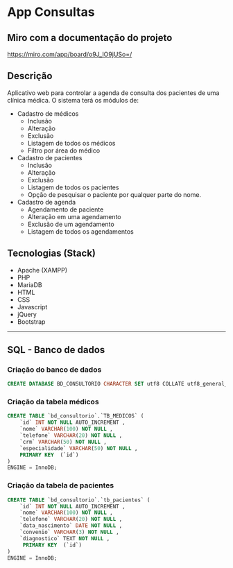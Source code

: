 # App Consultas

## Miro com a documentação do projeto
https://miro.com/app/board/o9J_lO9jUSo=/

## Descrição
Aplicativo web para controlar a agenda de consulta dos pacientes de uma clínica médica. O sistema terá os módulos de:
- Cadastro de médicos
    - Inclusão
    - Alteração
    - Exclusão
    - Listagem de todos os médicos
    - Filtro por área do médico
- Cadastro de pacientes
    - Inclusão
    - Alteração
    - Exclusão
    - Listagem de todos os pacientes
    - Opção de pesquisar o paciente por qualquer parte do nome.
- Cadastro de agenda
    - Agendamento de paciente
    - Alteração em uma agendamento
    - Exclusão de um agendamento
    - Listagem de todos os agendamentos

## Tecnologias (Stack)
- Apache (XAMPP)
- PHP
- MariaDB
- HTML
- CSS
- Javascript
- jQuery
- Bootstrap

---
## SQL - Banco de dados
### Criação do banco de dados
```sql
CREATE DATABASE BD_CONSULTORIO CHARACTER SET utf8 COLLATE utf8_general_ci;
```

### Criação da tabela médicos

```sql
CREATE TABLE `bd_consultorio`.`TB_MEDICOS` ( 
    `id` INT NOT NULL AUTO_INCREMENT ,  
    `nome` VARCHAR(100) NOT NULL ,  
    `telefone` VARCHAR(20) NOT NULL ,  
    `crm` VARCHAR(50) NOT NULL ,  
    `especialidade` VARCHAR(50) NOT NULL ,    
    PRIMARY KEY  (`id`)
) 
ENGINE = InnoDB;
```

### Criação da tabela de pacientes

```sql
CREATE TABLE `bd_consultorio`.`tb_pacientes` ( 
    `id` INT NOT NULL AUTO_INCREMENT ,  
    `nome` VARCHAR(100) NOT NULL ,  
    `telefone` VARCHAR(20) NOT NULL ,  
    `data_nascimento` DATE NOT NULL ,  
    `convenio` VARCHAR(3) NOT NULL ,  
    `diagnostico` TEXT NOT NULL ,   
     PRIMARY KEY  (`id`)
) 
ENGINE = InnoDB;

```